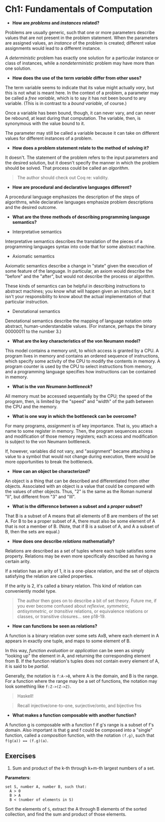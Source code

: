 # Ch1: Fundamentals of Computation

- **How are _problems_ and _instances_ related?**

Problems are usually generic, such that one or more parameters describe values that are not present in the problem statement. When the parameters are assigned values, an _instance_ of the problem is created; different value assignments would lead to a different instance.

A _deterministic_ problem has exactly one solution for a particular instance or class of instances, while a _nondeterministic_ problem may have more than one solution.

- **How does the use of the term _variable_ differ from other uses?**

The term variable seems to indicate that its value might actually _vary_, but this is not what is meant here. In the context of a problem, a parameter may be called a _free variable_, which is to say it has not been bound to any variable. (This is in contrast to a _bound variable_, of course.)

Once a variable has been bound, though, it can never vary, and can never be rebound, at least during that computation. The variable, then, is synonymous with the value bound to it.

The parameter may still be called a variable because it can take on different values for different instances of a problem.

- **How does a problem statement relate to the method of solving it?**

It doesn't. The statement of the problem refers to the input parameters and the desired solution, but it doesn't specify the manner in which the problem should be solved. That process could be called an _algorithm_.

> The author should check out Coq re: validity.

- **How are procedural and declarative languages different?**

A procedural language emphasizes the description of the steps of algorithms, while declarative languages emphasize problem descriptions and the desired outcome.

- **What are the three methods of describing programming language semantics?**

- Interpretative semantics

Interpretative semantics describes the translation of the pieces of a programming languages syntax into code that for some abstract machine.

- Axiomatic semantics

Axiomatic semantics describe a change in "state" given the execution of some feature of the language. In particular, an axiom would describe the "before" and the "after", but would not describe the process or algorithm.

These kinds of semantics can be helpful in describing instructions to abstract machines; you know what will happen given an instruction, but it isn't your responsibility to know about the actual implementation of that particular instruction.

- Denotational semantics

Denotational semantics describe the mapping of language notation onto abstract, human-understandable values. (For instance, perhaps the binary 00000011 to the number 3.)

- **What are the key characteristics of the von Neumann model?**

This model contains a memory unit, to which access is granted by a CPU. A program lives in memory and contains an ordered sequence of instructions, which specify some activity of the CPU to modify the contents in memory. A program counter is used by the CPU to select instructions from memory, and a programming language specifies how instructions can be contained in memory.

- **What is the _von Neumann bottleneck_?**

All memory must be accessed sequentially by the CPU; the speed of the program, then, is limited by the "speed" and "width" of the path between the CPU and the memory.

- **What is one way in which the bottleneck can be overcome?**

For many programs, _assignment_ is of key importance. That is, you attach a name to some register in memory. Then, the program sequences access and modification of those memory registers; each access and modification is subject to the von Neumann bottleneck.

If, however, variables did not vary, and "assignment" became attaching a value to a symbol that would not change during execution, there would be more opportunities to break the bottleneck.

- **How can an object be characterized?**

An object is a thing that can be described and differentiated from other objects. Associated with an object is a value that could be compared with the values of other objects. Thus, "2" is the same as the Roman numeral "II", but different from "3" and "III".

- **What is the difference between a subset and a _proper_ subset?**

That B is a subset of A means that all elements of B are members of the set A. For B to be a proper subset of A, there must also be some element of A that is not a member of B. (Note, that if B is a subset of A, and A a subset of B, then the sets are equal.)

- **How does one describe _relations_ mathematially?**

Relations are described as a set of tuples where each tuple satisfies some property. Relations may be even more specifically described as having a certain arity.

If a relation has an arity of 1, it is a one-place relation, and the set of objects satisfying the relation are called properties.

If the arity is 2, it's called a binary relation. This kind of relation can conveniently model type.

> The author then goes on to describe a bit of set theory. Future me, if you ever become confused about _reflexive_, _symmetric_, _antisymmetric_, or _transitive_ relations, or equivalence relations or classes, or transitive closures... see p18-19.

- **How can functions be seen as relations?**

A function is a binary relation over some sets AxB, where each element in A appears in exactly one tuple, and maps to some element of B.

In this way, _function evaluation_ or _application_ can be seen as simply "looking up" the element in A, and returning the corresponding element from B. If the function relation's tuples does not contain every element of A, it is said to be _partial_.

Generally, the notation is `f:A->B`, where A is the domain, and B is the range. For a function where the range may be a set of functions, the notation may look something like `f:Z->(Z->Z)`.

> Haskell!

> Recall injective/one-to-one, surjective/onto, and bijective fns

- **What makes a function composable with another function?**

A function g is composable with a function f if g's range is a subset of f's domain. Also important is that g and f could be composed into a "single" function, called a _composition_ function, with the notation `(f.g)`, such that `f(g(a)) == (f.g)(a)`.

## Exercises

1. Sum and product of the k-th through k+m-th largest numbers of a set.

**Parameters**:
```
set S, number A, number B, such that:
  A > 0
  B > A
  B < (number of elements in S)
```
Sort the elements of `S`, extract the A through B elements of the sorted collection, and find the sum and product of those elements.
